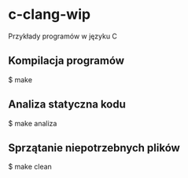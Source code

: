 # c-clang-wip
Przykłady programów w języku C

Kompilacja programów
--------------------

$ make

Analiza statyczna kodu
----------------------

$ make analiza

Sprzątanie niepotrzebnych plików
--------------------------------

$ make clean

